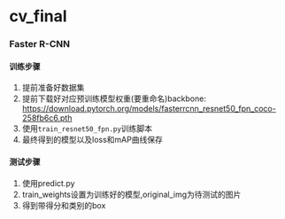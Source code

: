# cv_final

### Faster R-CNN

#### 训练步骤
1. 提前准备好数据集
2. 提前下载好对应预训练模型权重(要重命名)backbone: https://download.pytorch.org/models/fasterrcnn_resnet50_fpn_coco-258fb6c6.pth
5. 使用```train_resnet50_fpn.py```训练脚本
6. 最终得到的模型以及loss和mAP曲线保存

#### 测试步骤
1. 使用predict.py
2. train_weights设置为训练好的模型,original_img为待测试的图片
3. 得到带得分和类别的box
